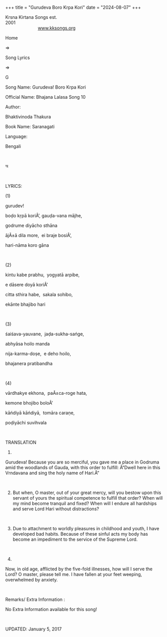 +++ 
title = "Gurudeva Boro Krpa Kori"
date = "2024-08-07"
+++

Krsna Kirtana Songs est.
2001                                                                                                                                    
            
www.kksongs.org








Home
 
⇒
 
Song Lyrics
 
⇒
 
G


Song
Name: Gurudeva! Boro Krpa Kori


Official
Name: Bhajana Lalasa Song 10


Author:

Bhaktivinoda Thakura


Book
Name: 
Saranagati


Language:

Bengali


 








অ


















 


LYRICS:


(1)


gurudev!


boḍo
kṛpā koriÂ’, gauḍa-vana mājhe,


godrume
diyācho sthāna


ājÃ±ā
dila more,  ei braje bosiÂ’,


hari-nāma
koro gāna


 


(2)


kintu
kabe prabhu,  yogyatā arpibe,


e
dāsere doyā koriÂ’


citta
sthira habe,  sakala sohibo,


ekānte
bhajibo hari


 


(3)


śaiśava-yauvane, 
jaḍa-sukha-sańge,


abhyāsa
hoilo manda


nija-karma-doṣe, 
e deho hoilo,


bhajanera
pratibandha


 


(4)


vārdhakye
ekhona,  paÃ±ca-roge hata,


kemone
bhojibo boloÂ’


kāńdiyā
kāńdiyā,  tomāra caraṇe,


poḍiyāchi
suvihvala


 


TRANSLATION


1)
Gurudeva! Because you are so merciful, you gave me a place in Godruma amid the woodlands
of Gauda, with this order to fulfill: Â“Dwell here in this Vrndavana and sing
the holy name of Hari.Â”


 


2) But
when, O master, out of your great mercy, will you bestow upon this servant of
yours the spiritual competence to fulfill that order? When will my mind become
tranquil and fixed? When will I endure all hardships and serve Lord Hari
without distractions?


 


3) Due
to attachment to worldly pleasures in childhood and youth, I have developed bad
habits. Because of these sinful acts my body has become an impediment to the
service of the Supreme Lord.


 


4)
Now, in old age, afflicted by the five-fold illnesses, how will I serve the
Lord? O master, please tell me. I have fallen at your feet weeping, overwhelmed
by anxiety.


 


Remarks/ Extra Information
: 


No
Extra Information available for this song!


 


UPDATED:
 January 5, 2017